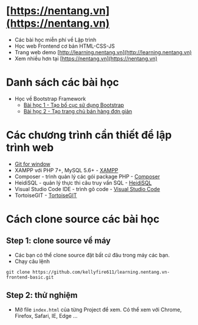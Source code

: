 # [https://nentang.vn](https://nentang.vn)
- Các bài học miễn phí về Lập trình
- Học web Frontend cơ bản HTML-CSS-JS
- Trang web demo [http://learning.nentang.vn](http://learning.nentang.vn)
- Xem nhiều hơn tại [https://nentang.vn](https://nentang.vn)

# Danh sách các bài học
- Học về Bootstrap Framework
  - [Bài học 1 - Tạo bố cục sử dụng Bootstrap](./course-bootstrap/lesson1-tao-bo-cuc-su-dung-bootstrap/readme.md)
  - [Bài học 2 - Tạo trang chủ bán hàng đơn giản](./course-bootstrap/lesson2-tao-trang-chu-ban-hang-don-gian/readme.md)

# Các chương trình cần thiết để lập trình web
- [Git for window](https://git-scm.com/download/win)
- XAMPP với PHP 7+, MySQL 5.6+ - [XAMPP](https://www.apachefriends.org/download.html)
- Composer - trình quản lý các gói package PHP - [Composer](https://getcomposer.org/download/)
- HeidiSQL - quản lý thực thi câu truy vấn SQL - [HeidiSQL](https://www.heidisql.com/download.php)
- Visual Studio Code IDE - trình gõ code - [Visual Studio Code](https://code.visualstudio.com/)
- TortoiseGIT - [TortoiseGIT](https://tortoisegit.org/download/)

# Cách clone source các bài học
## Step 1: clone source về máy
- Các bạn có thể clone source đặt bất cứ đâu trong máy các bạn. 
- Chạy câu lệnh
```
git clone https://github.com/kellyfire611/learning.nentang.vn-frontend-basic.git
```

## Step 2: thử nghiệm
- Mở file `index.html` của từng Project để xem. Có thể xem với Chrome, Firefox, Safari, IE, Edge ...